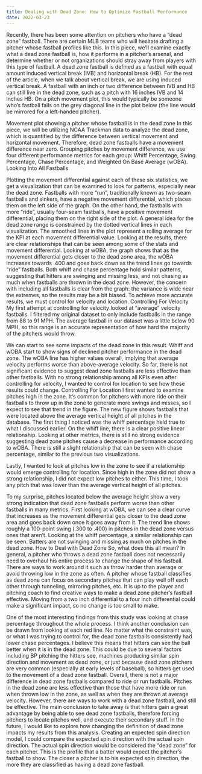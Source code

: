 ```yaml
---
title: Dealing with Dead Zone: How to Optimize Fastball Performance
date: 2022-03-23
---
```


Recently, there has been some attention on pitchers who have a “dead zone” fastball. There are certain MLB teams who will hesitate drafting a pitcher whose fastball profiles like this. In this piece, we’ll examine exactly what a dead zone fastball is, how it performs in a pitcher’s arsenal, and determine whether or not organizations should stray away from players with this type of fastball.
A dead zone fastball is defined as a fastball with equal amount induced vertical break (IVB) and horizontal break (HB). For the rest of the article, when we talk about vertical break, we are using induced vertical break. A fastball with an inch or two difference between IVB and HB can still live in the dead zone, such as a pitch with 16 inches IVB and 14 inches HB. On a pitch movement plot, this would typically be someone who’s fastball falls on the grey diagonal line in the plot below (the line would be mirrored for a left-handed pitcher).

Movement plot showing a pitcher whose fastball is in the dead zone
In this piece, we will be utilizing NCAA Trackman data to analyze the dead zone, which is quantified by the difference between vertical movement and horizontal movement. Therefore, dead zone fastballs have a movement difference near zero.
Grouping pitches by movement difference, we use four different performance metrics for each group: Whiff Percentage, Swing Percentage, Chase Percentage, and Weighted On Base Average (wOBA).
Looking Into All Fastballs

Plotting the movement differential against each of these six statistics, we get a visualization that can be examined to look for patterns, especially near the dead zone. Fastballs with more “run”, traditionally known as two-seam fastballs and sinkers, have a negative movement differential, which places them on the left side of the graph. On the other hand, the fastballs with more “ride”, usually four-seam fastballs, have a positive movement differential, placing them on the right side of the plot. A general idea for the dead zone range is constrained by the dotted vertical lines in each visualization.
The smoothed lines in the plot represent a rolling average for the KPI at each movement differential value. Looking at the results, there are clear relationships that can be seen among some of the stats and movement differential. Looking at wOBA, the graph shows that as the movement differential gets closer to the dead zone area, the wOBA increases towards .400 and goes back down as the trend lines go towards “ride” fastballs. Both whiff and chase percentage hold similar patterns, suggesting that hitters are swinging and missing less, and not chasing as much when fastballs are thrown in the dead zone.
However, the concern with including all fastballs is clear from the graph: the variance is wide near the extremes, so the results may be a bit biased. To achieve more accurate results, we must control for velocity and location.
Controlling For Velocity
My first attempt at controlling for velocity looked at “average” velocity fastballs. I filtered my original dataset to only include fastballs in the range from 88 to 91 MPH. The average fastball in our dataset was a little below 90 MPH, so this range is an accurate representation of how hard the majority of the pitchers would throw.

We can start to see some impacts of the dead zone in this result. Whiff and wOBA start to show signs of declined pitcher performance in the dead zone. The wOBA line has higher values overall, implying that average velocity performs worse than above-average velocity. So far, there is not significant evidence to suggest dead zone fastballs are less effective than other fastballs.
With no strong relationship among all KPIs even after controlling for velocity, I wanted to control for location to see how these results could change.
Controlling For Location
I first wanted to examine pitches high in the zone. It’s common for pitchers with more ride on their fastballs to throw up in the zone to generate more swings and misses, so I expect to see that trend in the figure.
The new figure shows fastballs that were located above the average vertical height of all pitches in the database. The first thing I noticed was the whiff percentage held true to what I discussed earlier. On the whiff line, there is a clear positive linear relationship. Looking at other metrics, there is still no strong evidence suggesting dead zone pitches cause a decrease in performance according to wOBA. There is still a slight relationship that can be seen with chase percentage, similar to the previous two visualizations.

Lastly, I wanted to look at pitches low in the zone to see if a relationship would emerge controlling for location. Since high in the zone did not show a strong relationship, I did not expect low pitches to either. This time, I took any pitch that was lower than the average vertical height of all pitches.

To my surprise, pitches located below the average height show a very strong indication that dead zone fastballs perform worse than other fastballs in many metrics. First looking at wOBA, we can see a clear curve that increases as the movement differential gets closer to the dead zone area and goes back down once it goes away from it. The trend line shows roughly a 100-point swing (.300 to .400) in pitches in the dead zone versus ones that aren’t.
Looking at the whiff percentage, a similar relationship can be seen. Batters are not swinging and missing as much on pitches in the dead zone.
How to Deal with Dead Zone
So, what does this all mean? In general, a pitcher who throws a dead zone fastball does not necessarily need to overhaul his entire process to change the shape of his fastball. There are ways to work around it such as throw harder than average or avoid throwing low in the zone as often. A pitcher whose fastball classifies as dead zone can focus on secondary pitches that can play well off each other through tunneling, mirroring pitches, etc. It is up to the player and pitching coach to find creative ways to make a dead zone pitcher’s fastball effective. Moving from a two inch differential to a four inch differential could make a significant impact, so no change is too small to make.

One of the most interesting findings from this study was looking at chase percentage throughout the whole process. I think another conclusion can be drawn from looking at each red line. No matter what the constraint was, or what I was trying to control for, the dead zone fastballs consistently had lower chase percentages. I believe this means that hitters can see the ball better when it is in the dead zone. This could be due to several factors including BP pitching the hitters see, machines producing similar spin direction and movement as dead zone, or just because dead zone pitchers are very common (especially at early levels of baseball), so hitters get used to the movement of a dead zone fastball.
Overall, there is not a major difference in dead zone fastballs compared to ride or run fastballs. Pitches in the dead zone are less effective than those that have more ride or run when thrown low in the zone, as well as when they are thrown at average velocity. However, there are ways to work with a dead zone fastball, and still be effective. The main conclusion to take away is that hitters gain a great advantage by being able to see dead zone fastballs, therefore forcing pitchers to locate pitches well, and execute their secondary stuff.
In the future, I would like to explore how changing the definition of dead zone impacts my results from this analysis. Creating an expected spin direction model, I could compare the expected spin direction with the actual spin direction. The actual spin direction would be considered the “dead zone” for each pitcher. This is the profile that a batter would expect the pitcher’s fastball to show. The closer a pitcher is to his expected spin direction, the more they are classified as having a dead zone fastball.
